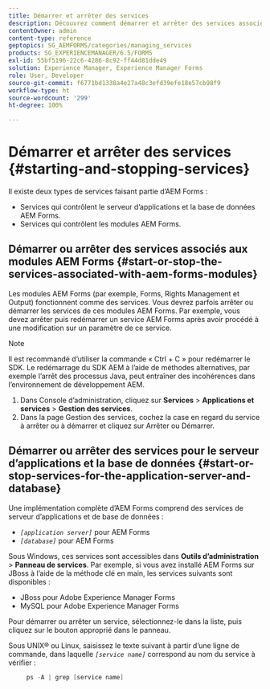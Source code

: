 ```yaml
---
title: Démarrer et arrêter des services
description: Découvrez comment démarrer et arrêter des services associés aux modules AEM Forms et au serveur d’applications et à la base de données.
contentOwner: admin
content-type: reference
geptopics: SG_AEMFORMS/categories/managing_services
products: SG_EXPERIENCEMANAGER/6.5/FORMS
exl-id: 55bf5196-22c6-4286-8c92-ff44d81dde49
solution: Experience Manager, Experience Manager Forms
role: User, Developer
source-git-commit: f6771bd1338a4e27a48c3efd39efe18e57cb98f9
workflow-type: ht
source-wordcount: '299'
ht-degree: 100%

---
```


# Démarrer et arrêter des services {#starting-and-stopping-services}

Il existe deux types de services faisant partie d’AEM Forms :

* Services qui contrôlent le serveur d’applications et la base de données AEM Forms.
* Services qui contrôlent les modules AEM Forms.

## Démarrer ou arrêter des services associés aux modules AEM Forms {#start-or-stop-the-services-associated-with-aem-forms-modules}

Les modules AEM Forms (par exemple, Forms, Rights Management et Output) fonctionnent comme des services. Vous devrez parfois arrêter ou démarrer les services de ces modules AEM Forms. Par exemple, vous devez arrêter puis redémarrer un service AEM Forms après avoir procédé à une modification sur un paramètre de ce service.

>[!NOTE]
>
> Il est recommandé d’utiliser la commande « Ctrl + C » pour redémarrer le SDK. Le redémarrage du SDK AEM à l’aide de méthodes alternatives, par exemple l’arrêt des processus Java, peut entraîner des incohérences dans l’environnement de développement AEM.

1. Dans Console d’administration, cliquez sur **Services** > **Applications et services** > **Gestion des services**.
1. Dans la page Gestion des services, cochez la case en regard du service à arrêter ou à démarrer et cliquez sur Arrêter ou Démarrer.

## Démarrer ou arrêter des services pour le serveur d’applications et la base de données {#start-or-stop-services-for-the-application-server-and-database}

Une implémentation complète d’AEM Forms comprend des services de serveur d’applications et de base de données :

* *`[application server]`* pour AEM Forms
* *`[database]`* pour AEM Forms

Sous Windows, ces services sont accessibles dans **Outils d’administration** > **Panneau de services**. Par exemple, si vous avez installé AEM Forms sur JBoss à l’aide de la méthode clé en main, les services suivants sont disponibles :

* JBoss pour Adobe Experience Manager Forms
* MySQL pour Adobe Experience Manager Forms

Pour démarrer ou arrêter un service, sélectionnez-le dans la liste, puis cliquez sur le bouton approprié dans le panneau.

Sous UNIX® ou Linux, saisissez le texte suivant à partir d’une ligne de commande, dans laquelle *`[service name]`* correspond au nom du service à vérifier :

```java
     ps -A | grep [service name]
```
